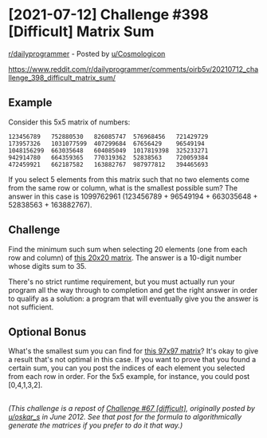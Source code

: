 # [2021-07-12] Challenge #398 [Difficult] Matrix Sum
[r/dailyprogrammer](https://www.reddit.com/r/dailyprogrammer/) - Posted by [u/Cosmologicon](https://www.reddit.com/user/Cosmologicon/)

https://www.reddit.com/r/dailyprogrammer/comments/oirb5v/20210712_challenge_398_difficult_matrix_sum/

## Example

Consider this 5x5 matrix of numbers:
```
123456789   752880530   826085747  576968456   721429729
173957326   1031077599  407299684  67656429    96549194
1048156299  663035648   604085049  1017819398  325233271
942914780   664359365   770319362  52838563    720059384
472459921   662187582   163882767  987977812   394465693
```
If you select 5 elements from this matrix such that no two elements come from the same row or column, what is the smallest possible sum? The answer in this case is 1099762961 (123456789 + 96549194 + 663035648 + 52838563 + 163882767).

## Challenge

Find the minimum such sum when selecting 20 elements (one from each row and column) of [this 20x20 matrix](https://gist.githubusercontent.com/cosmologicon/4f6473b4e781f20d4bdef799132a3b4b/raw/d518a7515618f70d25c2bc6c58430f732f6e06ce/matrix-sum-20.txt). The answer is a 10-digit number whose digits sum to 35.

There's no strict runtime requirement, but you must actually run your program all the way through to completion and get the right answer in order to qualify as a solution: a program that will eventually give you the answer is not sufficient.

## Optional Bonus

What's the smallest sum you can find for [this 97x97 matrix](https://gist.githubusercontent.com/cosmologicon/641583595e2c76d7c119912f7afafbfe/raw/6f9ebcb354c3aa58fb19c6f4208d0eced310b62a/matrix-sum-97.txt)? It's okay to give a result that's not optimal in this case. If you want to prove that you found a certain sum, you can you post the indices of each element you selected from each row in order. For the 5x5 example, for instance, you could post [0,4,1,3,2].

##

*(This challenge is a repost of [Challenge #67 [difficult]](https://www.reddit.com/r/dailyprogrammer/comments/vbr56/6202012_challenge_67_difficult/), originally posted by [u/oskar_s](https://www.reddit.com/u/oskar_s/) in June 2012. See that post for the formula to algorithmically generate the matrices if you prefer to do it that way.)*
